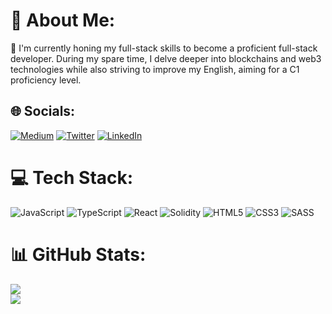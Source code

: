 # 💫 About Me:
🔭 I'm currently honing my full-stack skills to become a proficient full-stack developer. During my spare time, I delve deeper into blockchains and web3 technologies while also striving to improve my English, aiming for a C1 proficiency level.


## 🌐 Socials:
[![Medium](https://img.shields.io/badge/Medium-12100E?logo=medium&logoColor=white)](https://medium.com/@obsessed) [![Twitter](https://img.shields.io/badge/Twitter-%231DA1F2.svg?logo=Twitter&logoColor=white)](https://twitter.com/krypt0zaurus) [![LinkedIn](https://img.shields.io/badge/LinkedIn-%230077B5.svg?logo=linkedin&logoColor=white)](https://www.linkedin.com/in/marcin-zrodlowski/)

# 💻 Tech Stack:
![JavaScript](https://img.shields.io/badge/javascript-%23323330.svg?style=for-the-badge&logo=javascript&logoColor=%23F7DF1E)
![TypeScript](https://img.shields.io/badge/TypeScript-007ACC?style=for-the-badge&logo=typescript&logoColor=white)
![React](https://img.shields.io/badge/React-20232A?style=for-the-badge&logo=react&logoColor=61DAFB)
![Solidity](https://img.shields.io/badge/Solidity-e6e6e6?style=for-the-badge&logo=solidity&logoColor=black)
![HTML5](https://img.shields.io/badge/html5-%23E34F26.svg?style=for-the-badge&logo=html5&logoColor=white)
![CSS3](https://img.shields.io/badge/css3-%231572B6.svg?style=for-the-badge&logo=css3&logoColor=white)
![SASS](https://img.shields.io/badge/SASS-hotpink.svg?style=for-the-badge&logo=SASS&logoColor=white)
# 📊 GitHub Stats:
![](https://github-readme-streak-stats.herokuapp.com/?user=marcinzrodlowski&theme=radical&hide_border=false)<br/>
![](https://github-readme-stats.vercel.app/api/top-langs/?username=marcinzrodlowski&theme=radical&hide_border=false&include_all_commits=true&count_private=false&layout=compact)

